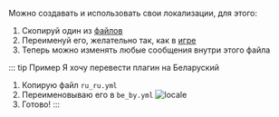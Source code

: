 Можно создавать и использовать свои локализации, для этого:
1. Скопируй один из [файлов](/en/messages/)
2. Переименуй его, желательно так, как в [игре](https://minecraft.wiki/w/Language)
3. Теперь можно изменять любые сообщения внутри этого файла

::: tip Пример
Я хочу перевести плагин на Беларуский
1. Копирую файл `ru_ru.yml`
2. Переименовываю его в `be_by.yml`
   ![locale](/locale.png)
3. Готово!
   :::